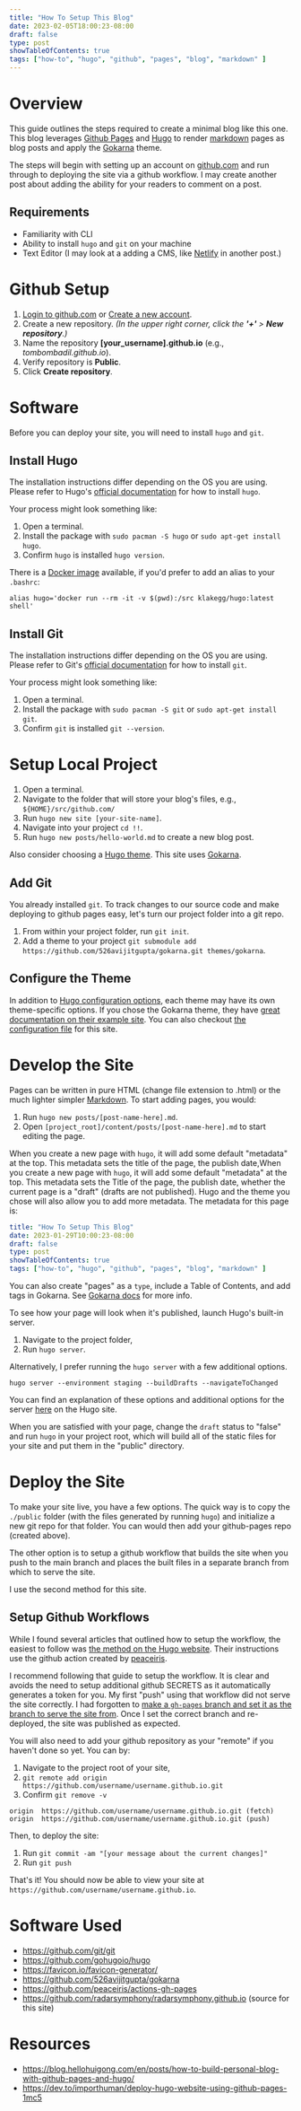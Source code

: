 ```yaml
---
title: "How To Setup This Blog"
date: 2023-02-05T18:00:23-08:00
draft: false
type: post
showTableOfContents: true
tags: ["how-to", "hugo", "github", "pages", "blog", "markdown" ]
---
```


# Overview

This guide outlines the steps required to create a minimal blog like this one. This blog leverages [Github Pages](https://pages.github.com/) and [Hugo](https://gohugo.io/) to render [markdown](https://www.markdownguide.org/) pages as blog posts and apply the [Gokarna](https://github.com/526avijitgupta/gokarna) theme. 

The steps will begin with setting up an account on [github.com](https://github.com) and run through to deploying the site via a github workflow. I may create another post about adding the ability for your readers to comment on a post.

## Requirements

- Familiarity with CLI
- Ability to install `hugo` and `git` on your machine
- Text Editor (I may look at a adding a CMS, like [Netlify](https://www.netlifycms.org) in another post.)

# Github Setup 

1. [Login to github.com](https://github.com/login) or [Create a new account](https://github.com/signup).
2. Create a new repository. _(In the upper right corner, click the **'+'** > **New repository**.)_
3. Name the repository **[your_username].github.io** (e.g., _tombombadil.github.io_).
4. Verify repository is **Public**.
5. Click **Create repository**.

# Software

Before you can deploy your site, you will need to install `hugo` and `git`.

## Install Hugo

The installation instructions differ depending on the OS you are using. Please refer to Hugo's [official documentation](https://gohugo.com.cn/getting-started/installing/) for how to install `hugo`.

Your process might look something like:
1. Open a terminal.
2. Install the package with `sudo pacman -S hugo` or `sudo apt-get install hugo`. 
3. Confirm `hugo` is installed `hugo version`.

There is a [Docker image](https://hub.docker.com/r/klakegg/hugo/) available, if you'd prefer to add an alias to your `.bashrc`:

```
alias hugo='docker run --rm -it -v $(pwd):/src klakegg/hugo:latest shell'
```

## Install Git

The installation instructions differ depending on the OS you are using. Please refer to Git's [official documentation](https://git-scm.com/book/en/v2/Getting-Started-Installing-Git) for how to install `git`.

Your process might look something like:
1. Open a terminal.
2. Install the package with `sudo pacman -S git` or `sudo apt-get install git`. 
3. Confirm `git` is installed `git --version`.

# Setup Local Project

1. Open a terminal.
2. Navigate to the folder that will store your blog's files, e.g., `${HOME}/src/github.com/`
3. Run `hugo new site [your-site-name]`.
4. Navigate into your project `cd !!`.
5. Run `hugo new posts/hello-world.md` to create a new blog post.

Also consider choosing a [Hugo theme](https://themes.gohugo.io/). This site uses [Gokarna](https://github.com/526avijitgupta/gokarna).

## Add Git 

You already installed `git`. To track changes to our source code and make deploying to github pages easy, let's turn our project folder into a git repo.

1. From within your project folder, run `git init`.
2. Add a theme to your project `git submodule add https://github.com/526avijitgupta/gokarna.git themes/gokarna`.

## Configure the Theme

In addition to [Hugo configuration options](https://gohugo.io/documentation/), each theme may have its own theme-specific options. If you chose the Gokarna theme, they have [great documentation on their example site](https://main--gokarna-hugo.netlify.app/posts/theme-documentation-basics/). You can also checkout [the configuration file](https://github.com/radarsymphony/radarsymphony.github.io/blob/main/config/_default/config.toml) for this site.

# Develop the Site

Pages can be written in pure HTML (change file extension to .html) or the much lighter simpler [Markdown](markdownguide.org/). To start adding pages, you would: 

1. Run `hugo new posts/[post-name-here].md`.
2. Open `[project_root]/content/posts/[post-name-here].md` to start editing the page. 

When you create a new page with `hugo`, it will add some default "metadata" at the top. This metadata sets the title of the page, the publish date,When you create a new page with `hugo`, it will add some default "metadata" at the top. This metadata sets the Title of the page, the publish date, whether the current page is a "draft" (drafts are not published). Hugo and the theme you chose will also allow you to add more metadata. The metadata for this page is: 

```yml
title: "How To Setup This Blog"
date: 2023-01-29T10:00:23-08:00
draft: false
type: post
showTableOfContents: true
tags: ["how-to", "hugo", "github", "pages", "blog", "markdown" ]

```

You can also create "pages" as a `type`, include a Table of Contents, and add tags in Gokarna. See [Gokarna docs](https://main--gokarna-hugo.netlify.app/posts/theme-documentation-advanced/#content-types) for more info.

To see how your page will look when it's published, launch Hugo's built-in server.

1. Navigate to the project folder,
2. Run `hugo server`.

Alternatively, I prefer running the `hugo server` with a few additional options. 

```
hugo server --environment staging --buildDrafts --navigateToChanged
```
You can find an explanation of these options and additional options for the server [here](https://gohugo.io/commands/hugo_server/#options) on the Hugo site.

When you are satisfied with your page, change the `draft` status to "false" and run `hugo` in your project root, which will build all of the static files for your site and put them in the "public" directory.

# Deploy the Site

To make your site live, you have a few options. The quick way is to copy the `./public` folder (with the files generated by running `hugo`) and initialize a new git repo for that folder. You can would then add your github-pages repo (created above). 

The other option is to setup a github workflow that builds the site when you push to the main branch and places the built files in a separate branch from which to serve the site.

I use the second method for this site.

## Setup Github Workflows

While I found several articles that outlined how to setup the workflow, the easiest to follow was [the method on the Hugo website](https://gohugo.io/hosting-and-deployment/hosting-on-github/#build-hugo-with-github-action). Their instructions use the github action created by [peaceiris](https://github.com/peaceiris/actions-gh-pages).

I recommend following that guide to setup the workflow. It is clear and avoids the need to setup additional github SECRETS as it automatically generates a token for you. My first "push" using that workflow did not serve the site correctly. I had forgotten to [make a `gh-pages` branch and set it as the branch to serve the site from](https://gohugo.io/hosting-and-deployment/hosting-on-github/#github-pages-setting). Once I set the correct branch and re-deployed, the site was published as expected.

You will also need to add your github repository as your "remote" if you haven't done so yet. You can by: 

1. Navigate to the project root of your site,
2. `git remote add origin https://github.com/username/username.github.io.git`
3. Confirm `git remove -v`

```
origin  https://github.com/username/username.github.io.git (fetch)
origin  https://github.com/username/username.github.io.git (push)
```

Then, to deploy the site:

1. Run `git commit -am "[your message about the current changes]"`
2. Run `git push`

That's it! You should now be able to view your site at `https://github.com/username/username.github.io`.

# Software Used
- https://github.com/git/git
- https://github.com/gohugoio/hugo
- https://favicon.io/favicon-generator/
- https://github.com/526avijitgupta/gokarna
- https://github.com/peaceiris/actions-gh-pages
- https://github.com/radarsymphony/radarsymphony.github.io (source for this site)

# Resources
- https://blog.hellohuigong.com/en/posts/how-to-build-personal-blog-with-github-pages-and-hugo/
- https://dev.to/importhuman/deploy-hugo-website-using-github-pages-1mc5
